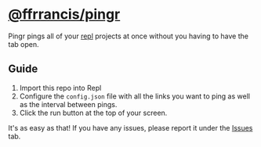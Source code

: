 # [@ffrrancis/pingr](https://github.com/ffrrancis/pingr)

Pingr pings all of your [repl](https://replit.com) projects at once without you having to have the tab open.

## Guide
1. Import this repo into Repl
2. Configure the `config.json` file with all the links you want to ping as well as the interval between pings.
3. Click the run button at the top of your screen.

It's as easy as that! If you have any issues, please report it under the [Issues](https://github.com/ffrrancis/pingr/issues) tab.